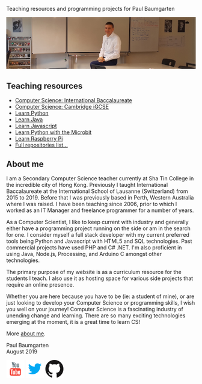
Teaching resources and programming projects for Paul Baumgarten

![](img/welcome-to-my-classroom-3.jpg)

## Teaching resources

* [Computer Science: International Baccalaureate](https://pbaumgarten.com/ib-compsci-notes)
* [Computer Science: Cambridge iGCSE](https://pbaumgarten.com/igcse-compsci-notes)
* [Learn Python](https://pbaumgarten.com/python-notes)
* [Learn Java](https://pbaumgarten.com/java-notes)
* [Learn Javascript](https://pbaumgarten.com/javascript-notes)
* [Learn Python with the Microbit](https://pbaumgarten.com/microbit-notes)
* [Learn Raspberry Pi](https://pbaumgarten.com/raspberrypi-notes)
* [Full repositories list...](https://github.com/paulbaumgarten?tab=repositories)

## About me

I am a Secondary Computer Science teacher currently at Sha Tin College in the incredible city of Hong Kong. Previously I taught International Baccalaureate at the International School of Lausanne (Switzerland) from 2015 to 2019. Before that I was previously based in Perth, Western Australia where I was raised. I have been teaching since 2006, prior to which I worked as an IT Manager and freelance programmer for a number of years.

As a Computer Scientist, I like to keep current with industry and generally either have a programming project running on the side or am in the search for one. I consider myself a full stack developer with my current preferred tools being Python and Javascript with HTML5 and SQL technologies. Past commercial projects have used PHP and C# .NET. I'm also proficient in using Java, Node.js, Processing, and Arduino C amongst other technologies.

The primary purpose of my website is as a curriculum resource for the students I teach. I also use it as hosting space for various side projects that require an online presence.

Whether you are here because you have to be (ie: a student of mine), or are just looking to develop your Computer Science or programming skills, I wish you well on your journey! Computer Science is a fascinating industry of unending change and learning. There are so many exciting technologies emerging at the moment, it is a great time to learn CS!

More [about me](img/paul-baumgarten-about-me-2019.pdf).

Paul Baumgarten  
August 2019

[![](img/icon-youtube-48.png)](https://youtube.com/pbaumgarten)
[![](img/icon-twitter-48.png)](https://twitter.com/pbaumgarten)
[![](img/icon-github-48.png)](https://github.com/paulbaumgarten?tab=repositories)

